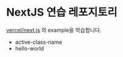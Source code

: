 # NextJS 연습 레포지토리

[vercel/next.js](https://github.com/vercel/next.js/tree/canary/examples) 의 example을 학습합니다.

- active-class-name
- hello-world
